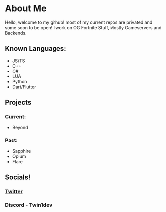 # About Me

Hello, welcome to my github! most of my current repos are privated and some soon to be open!
I work on OG Fortnite Stuff, Mostly Gameservers and Backends.

## Known Languages:
- JS/TS
- C++
- C#
- LUA
- Python
- Dart/Flutter

## Projects
### Current:
- Beyond
### Past:
- Sapphire
- Opium
- Flare

## Socials!

### [Twitter](https://twitter.com/twin1dev)

### Discord - Twin1dev
